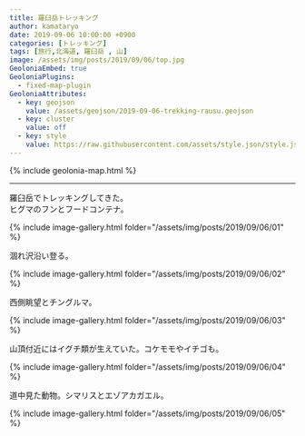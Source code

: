 ```yaml
---
title: 羅臼岳トレッキング
author: kamataryo
date: 2019-09-06 10:00:00 +0900
categories: [トレッキング]
tags: [旅行,北海道, 羅臼岳 , 山]
image: /assets/img/posts/2019/09/06/top.jpg
GeoloniaEmbed: true
GeoloniaPlugins:
  - fixed-map-plugin
GeoloniaAttributes:
  - key: geojson
    value: /assets/geojson/2019-09-06-trekking-rausu.geojson
  - key: cluster
    value: off
  - key: style
    value: https://raw.githubusercontent.com/assets/style.json/style.json
---
```


{% include geolonia-map.html %}

---

羅臼岳でトレッキングしてきた。  
ヒグマのフンとフードコンテナ。

{% include image-gallery.html folder="/assets/img/posts/2019/09/06/01" %}

涸れ沢沿い登る。

{% include image-gallery.html folder="/assets/img/posts/2019/09/06/02" %}

西側眺望とチングルマ。

{% include image-gallery.html folder="/assets/img/posts/2019/09/06/03" %}

山頂付近にはイグチ類が生えていた。コケモモやイチゴも。

{% include image-gallery.html folder="/assets/img/posts/2019/09/06/04" %}

道中見た動物。シマリスとエゾアカガエル。

{% include image-gallery.html folder="/assets/img/posts/2019/09/06/05" %}
